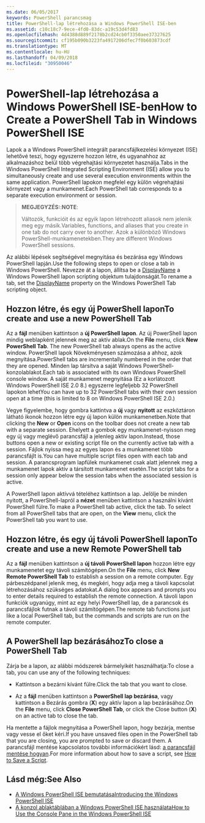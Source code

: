 ```yaml
---
ms.date: 06/05/2017
keywords: PowerShell parancsmag
title: PowerShell-lap létrehozása a Windows PowerShell ISE-ben
ms.assetid: c10c18c7-9ece-4fd0-83dc-a19c53d4fd83
ms.openlocfilehash: 4d4388d889f2178b2cd24cb0f3350aee37327625
ms.sourcegitcommit: cf195b090b3223fa4917206dfec7f0b603873cdf
ms.translationtype: MT
ms.contentlocale: hu-HU
ms.lasthandoff: 04/09/2018
ms.locfileid: "30950046"
---
```

# <a name="how-to-create-a-powershell-tab-in-windows-powershell-ise"></a><span data-ttu-id="ae89e-103">PowerShell-lap létrehozása a Windows PowerShell ISE-ben</span><span class="sxs-lookup"><span data-stu-id="ae89e-103">How to Create a PowerShell Tab in Windows PowerShell ISE</span></span>

<span data-ttu-id="ae89e-104">Lapok a a Windows PowerShell integrált parancsfájlkezelési környezet (ISE) lehetővé teszi, hogy egyszerre hozzon létre, és ugyanahhoz az alkalmazáshoz belül több végrehajtási környezetet használja.</span><span class="sxs-lookup"><span data-stu-id="ae89e-104">Tabs in the Windows PowerShell Integrated Scripting Environment (ISE) allow you to simultaneously create and use several execution environments within the same application.</span></span>
<span data-ttu-id="ae89e-105">PowerShell lapokon megfelel egy külön végrehajtási környezet vagy a munkamenet.</span><span class="sxs-lookup"><span data-stu-id="ae89e-105">Each PowerShell tab corresponds to a separate execution environment or session.</span></span>

> <span data-ttu-id="ae89e-106">**MEGJEGYZÉS:**:</span><span class="sxs-lookup"><span data-stu-id="ae89e-106">**NOTE**:</span></span>
>
> <span data-ttu-id="ae89e-107">Változók, funkcióit és az egyik lapon létrehozott aliasok nem jelenik meg egy másik.</span><span class="sxs-lookup"><span data-stu-id="ae89e-107">Variables, functions, and aliases that you create in one tab do not carry over to another.</span></span> <span data-ttu-id="ae89e-108">Azok a különböző Windows PowerShell-munkamenetekben.</span><span class="sxs-lookup"><span data-stu-id="ae89e-108">They are different Windows PowerShell sessions.</span></span>

<span data-ttu-id="ae89e-109">Az alábbi lépések segítségével megnyitása és bezárása egy Windows PowerShell lapján.</span><span class="sxs-lookup"><span data-stu-id="ae89e-109">Use the following steps to open or close a tab in Windows PowerShell.</span></span>
<span data-ttu-id="ae89e-110">Nevezze át a lapon, állítsa be a [DisplayName](The-PowerShellTab-Object.md#displayname) a Windows PowerShell lapon scripting objektum tulajdonságát.</span><span class="sxs-lookup"><span data-stu-id="ae89e-110">To rename a tab, set the [DisplayName](The-PowerShellTab-Object.md#displayname) property on the Windows PowerShell Tab scripting object.</span></span>

## <a name="to-create-and-use-a-new-powershell-tab"></a><span data-ttu-id="ae89e-111">Hozzon létre, és egy új PowerShell lapon</span><span class="sxs-lookup"><span data-stu-id="ae89e-111">To create and use a new PowerShell Tab</span></span>

<span data-ttu-id="ae89e-112">Az a **fájl** menüben kattintson a **új PowerShell lapon**. Az új PowerShell lapon mindig weblapként jelennek meg az aktív ablak.</span><span class="sxs-lookup"><span data-stu-id="ae89e-112">On the **File** menu, click **New PowerShell Tab**. The new PowerShell tab always opens as the active window.</span></span>
<span data-ttu-id="ae89e-113">PowerShell lapok Növekményesen számozása a ahhoz, azok megnyitása.</span><span class="sxs-lookup"><span data-stu-id="ae89e-113">PowerShell tabs are incrementally numbered in the order that they are opened.</span></span>
<span data-ttu-id="ae89e-114">Minden lap társítva a saját Windows PowerShell-konzolablakot.</span><span class="sxs-lookup"><span data-stu-id="ae89e-114">Each tab is associated with its own Windows PowerShell console window.</span></span>
<span data-ttu-id="ae89e-115">A saját munkamenet megnyitása (Ez a korlátozott Windows PowerShell ISE 2.0 8.) egyszerre legfeljebb 32 PowerShell lapokon lehet</span><span class="sxs-lookup"><span data-stu-id="ae89e-115">You can have up to 32 PowerShell tabs with their own session open at a time (this is limited to 8 on Windows PowerShell ISE 2.0.)</span></span>

<span data-ttu-id="ae89e-116">Vegye figyelembe, hogy gombra kattintva a **új** vagy **nyitott** az eszköztáron látható ikonok hozzon létre egy új lapon külön munkamenetben.</span><span class="sxs-lookup"><span data-stu-id="ae89e-116">Note that clicking the **New** or **Open** icons on the toolbar does not create a new tab with a separate session.</span></span>
<span data-ttu-id="ae89e-117">Ehelyett a gombok egy munkamenet-nyisson meg egy új vagy meglévő parancsfájl a jelenleg aktív lapon.</span><span class="sxs-lookup"><span data-stu-id="ae89e-117">Instead, those buttons open a new or existing script file on the currently active tab with a session.</span></span>
<span data-ttu-id="ae89e-118">Fájlok nyissa meg az egyes lapon és a munkamenet több parancsfájlt is.</span><span class="sxs-lookup"><span data-stu-id="ae89e-118">You can have multiple script files open with each tab and session.</span></span>
<span data-ttu-id="ae89e-119">A parancsprogram lapfülek munkamenet csak alatt jelennek meg a munkamenet lapok aktív a társított munkamenet esetén.</span><span class="sxs-lookup"><span data-stu-id="ae89e-119">The script tabs for a session only appear below the session tabs when the associated session is active.</span></span>

<span data-ttu-id="ae89e-120">A PowerShell lapon aktívvá tételéhez kattintson a lap. Jelölje be minden nyitott, a PowerShell-lapról a **nézet** menüben kattintson a használni kívánt PowerShell fülre.</span><span class="sxs-lookup"><span data-stu-id="ae89e-120">To make a PowerShell tab active, click the tab. To select from all PowerShell tabs that are open, on the **View** menu, click the PowerShell tab you want to use.</span></span>

## <a name="to-create-and-use-a-new-remote-powershell-tab"></a><span data-ttu-id="ae89e-121">Hozzon létre, és egy új távoli PowerShell lapon</span><span class="sxs-lookup"><span data-stu-id="ae89e-121">To create and use a new Remote PowerShell tab</span></span>

<span data-ttu-id="ae89e-122">Az a **fájl** menüben kattintson a **új távoli PowerShell lapon** hozzon létre egy munkamenetet egy távoli számítógépen.</span><span class="sxs-lookup"><span data-stu-id="ae89e-122">On the **File** menu, click **New Remote PowerShell Tab** to establish a session on a remote computer.</span></span>
<span data-ttu-id="ae89e-123">Egy párbeszédpanel jelenik meg, és megkéri, hogy adja meg a távoli kapcsolat létrehozásához szükséges adatokat.</span><span class="sxs-lookup"><span data-stu-id="ae89e-123">A dialog box appears and prompts you to enter details required to establish the remote connection.</span></span>
<span data-ttu-id="ae89e-124">A távoli lapon funkciók ugyanúgy, mint az egy helyi PowerShell lap, de a parancsok és parancsfájlok futnak a távoli számítógépen.</span><span class="sxs-lookup"><span data-stu-id="ae89e-124">The remote tab functions just like a local PowerShell tab, but the commands and scripts are run on the remote computer.</span></span>

## <a name="to-close-a-powershell-tab"></a><span data-ttu-id="ae89e-125">A PowerShell lap bezárásához</span><span class="sxs-lookup"><span data-stu-id="ae89e-125">To close a PowerShell Tab</span></span>

<span data-ttu-id="ae89e-126">Zárja be a lapon, az alábbi módszerek bármelyikét használhatja:</span><span class="sxs-lookup"><span data-stu-id="ae89e-126">To close a tab, you can use any of the following techniques:</span></span>

- <span data-ttu-id="ae89e-127">Kattintson a bezárni kívánt fülre.</span><span class="sxs-lookup"><span data-stu-id="ae89e-127">Click the tab that you want to close.</span></span>

- <span data-ttu-id="ae89e-128">Az a **fájl** menüben kattintson a **PowerShell lap bezárása**, vagy kattintson a Bezárás gombra (**X**) egy aktív lapon a lap bezárásához.</span><span class="sxs-lookup"><span data-stu-id="ae89e-128">On the **File** menu, click **Close PowerShell Tab**, or click  the Close button  (**X**) on an active tab to close the tab.</span></span>

<span data-ttu-id="ae89e-129">Ha mentette a fájlok megnyitása a PowerShell lapon, hogy bezárja, mentse vagy vesse el őket kéri.</span><span class="sxs-lookup"><span data-stu-id="ae89e-129">If you have unsaved files open in the PowerShell tab that you are closing, you are prompted to save or discard them.</span></span>
<span data-ttu-id="ae89e-130">A parancsfájl mentése kapcsolatos további információkért lásd: [a parancsfájl mentése hogyan](How-to-Write-and-Run-Scripts-in-the-Windows-PowerShell-ISE.md#how-to-save-a-script).</span><span class="sxs-lookup"><span data-stu-id="ae89e-130">For more information about how to save a script, see [How to Save a Script](How-to-Write-and-Run-Scripts-in-the-Windows-PowerShell-ISE.md#how-to-save-a-script).</span></span>

## <a name="see-also"></a><span data-ttu-id="ae89e-131">Lásd még:</span><span class="sxs-lookup"><span data-stu-id="ae89e-131">See Also</span></span>

- [<span data-ttu-id="ae89e-132">A Windows PowerShell ISE bemutatása</span><span class="sxs-lookup"><span data-stu-id="ae89e-132">Introducing the Windows PowerShell ISE</span></span>](Introducing-the-Windows-PowerShell-ISE.md)
- [<span data-ttu-id="ae89e-133">A konzol ablaktáblában a Windows PowerShell ISE használata</span><span class="sxs-lookup"><span data-stu-id="ae89e-133">How to Use the Console Pane in the Windows PowerShell ISE</span></span>](How-to-Use-the-Console-Pane-in-the-Windows-PowerShell-ISE.md)